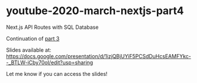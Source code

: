 # youtube-2020-march-nextjs-part4
Next.js API Routes with SQL Database

Continuation of [part 3](https://github.com/bmvantunes/youtube-2020-march-nextjs-part4)

Slides available at: https://docs.google.com/presentation/d/1izjQBjUYiF5PCSdDuHcsEAMFYkc--_BTLW-iCby70oI/edit?usp=sharing

Let me know if you can access the slides!
